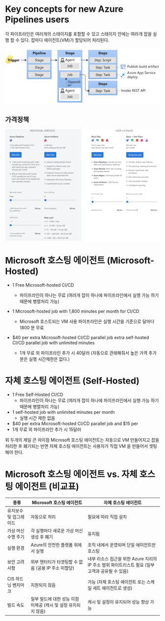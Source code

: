 Key concepts for new Azure Pipelines users
=============================================

각 파이프라인은 여러개의 스태이지를 포함할 수 있고 스태이지 안에는 여러개 잡을 실행 할 수 있다. 잡마다 에이전트(VM)가 할당되어 처리된다.

![Alt text](image.png)

## 가격정책

![Alt text](image-1.png)

# Microsoft 호스팅 에이전트 (Microsoft-Hosted)

 - 1 Free Microsoft-hosted CI/CD
    - 파이프라인이 하나는 무료 (여러개 잡이 하나에 파이프라인에서 실행 가능 하기 때문에 병렬처리 가능)

 - 1 Microsoft-hosted job with 1,800 minutes per month for CI/CD
    - Microsoft 호스트되는 VM 사용 파이프라인은 실행 시간을 기준으로 달마다 1800 분 무료 
 - $40 per extra Microsoft-hosted CI/CD parallel job extra self-hosted CI/CD parallel job with unlimited minutes
    - 1개 무료 외 파이프라인 추가 시 40달러 (자동으로 관래해줘서 높은 가격 추가 분은 실행 시간제한은 없다.)

# 자체 호스팅 에이전트 (Self-Hosted)
 - 1 Free Self-Hosted CI/CD
   - 파이프라인이 하나는 무료 (여러개 잡이 하나에 파이프라인에서 실행 가능 하기 때문에 병렬처리 가능)
 - 1 self-hosted job with unlimited minutes per month 
   - 실행 시간 제한 없음 
 -  $40 per extra Microsoft-hosted CI/CD parallel job and $15 per
   - 1개 무료 외 파이프라인 추가 시 15달러 
 

위 두개의 제일 큰 차이점 Microsoft 호스팅 에이전트는 자동으로 VM 만들어지고 잡을 처리한 후 폐기되는 반면 자체 호스팅 에이전트는 사용자가 직접 VM 을 만들어서 셋팅해야 한다. 

# Microsoft 호스팅 에이전트 vs. 자체 호스팅 에이전트 (비교표)


| 종류                    | Microsoft 호스팅 에이전트                | 자체 호스팅 에이전트                    |
|--------------------------|--------------------------------------|--------------------------------------|
| 유지보수 및 업그레이드      | 자동으로 처리                         | 필요에 따라 직접 설치                  |
| 가상 머신 수명 주기       | 각 실행마다 새로운 가상 머신 생성 후 폐기 | 유지됨                                 |
| 실행 환경                | Azure의 안전한 플랫폼 위에서 실행       | 조직 내에서 운영되며 단일 에이전트만 호스팅 |
| 보안 고려 사항           | 외부 엔터티가 타겟팅할 수 없음 (공용 IP 주소 미할당) | 내부 리소스 접근을 위한 Azure 지리의 IP 주소 범위 화이트리스트 필요 (일부 고객과 공유될 수 있음) |
| CIS 하드닝 벤치마크      | 지원되지 않음                         | 가능 (자체 호스팅 에이전트 또는 스케일 세트 에이전트로 생성) |
| 빌드 속도                | 일부 빌드에 대한 성능 이점 미제공 (캐시 및 설정 유지되지 않음) | 캐시 및 설정이 유지되어 성능 향상 가능    |
